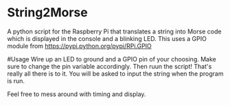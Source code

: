 # String2Morse
A python script for the Raspberry Pi that translates a string into Morse code which is displayed in the console and a blinking LED. This uses a GPIO module from https://pypi.python.org/pypi/RPi.GPIO

#Usage
Wire up an LED to ground and a GPIO pin of your choosing. Make sure to change the pin variable accordingly. Then ruun the script! That's really all there is to it. You will be asked to input the string when the program is run.

Feel free to mess around with timing and display. 
